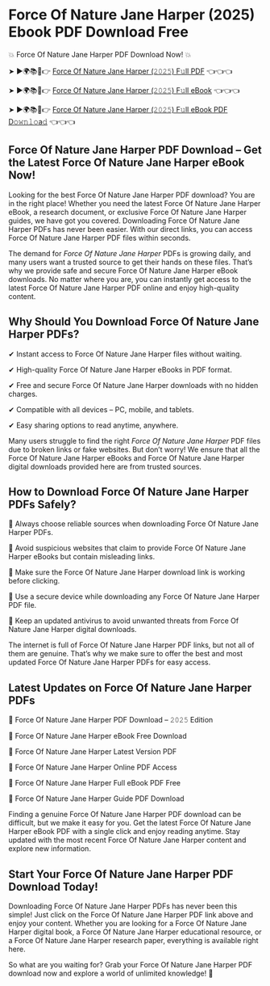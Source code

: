 # Force Of Nature Jane Harper (2025) Ebook PDF Download Free

💥 Force Of Nature Jane Harper PDF Download Now! 💥

➤ ►🌍📚📱👉 [Force Of Nature Jane Harper (𝟸𝟶𝟸𝟻) F𝚞ll PDF](https://getpdf.xyz/force-of-nature-jane-harper) 👈👈👈


➤ ►🌍📚📱👉 [Force Of Nature Jane Harper (𝟸𝟶𝟸𝟻) F𝚞ll eBook](https://getpdf.xyz/force-of-nature-jane-harper) 👈👈👈


➤ ►🌍📚📱👉 [Force Of Nature Jane Harper (𝟸𝟶𝟸𝟻) F𝚞ll eBook PDF D𝚘𝚠𝚗𝚕𝚘a𝚍](https://getpdf.xyz/force-of-nature-jane-harper) 👈👈👈


## Force Of Nature Jane Harper PDF Download – Get the Latest Force Of Nature Jane Harper eBook Now!

Looking for the best Force Of Nature Jane Harper PDF download? You are in the right place! Whether you need the latest Force Of Nature Jane Harper eBook, a research document, or exclusive Force Of Nature Jane Harper guides, we have got you covered. Downloading Force Of Nature Jane Harper PDFs has never been easier. With our direct links, you can access Force Of Nature Jane Harper PDF files within seconds.

The demand for *Force Of Nature Jane Harper* PDFs is growing daily, and many users want a trusted source to get their hands on these files. That’s why we provide safe and secure Force Of Nature Jane Harper eBook downloads. No matter where you are, you can instantly get access to the latest Force Of Nature Jane Harper PDF online and enjoy high-quality content.

## Why Should You Download Force Of Nature Jane Harper PDFs?

✔ Instant access to Force Of Nature Jane Harper files without waiting.

✔ High-quality Force Of Nature Jane Harper eBooks in PDF format.

✔ Free and secure Force Of Nature Jane Harper downloads with no hidden charges.

✔ Compatible with all devices – PC, mobile, and tablets.

✔ Easy sharing options to read anytime, anywhere.

Many users struggle to find the right *Force Of Nature Jane Harper* PDF files due to broken links or fake websites. But don’t worry! We ensure that all the Force Of Nature Jane Harper eBooks and Force Of Nature Jane Harper digital downloads provided here are from trusted sources.

## How to Download Force Of Nature Jane Harper PDFs Safely?

📌 Always choose reliable sources when downloading Force Of Nature Jane Harper PDFs.

📌 Avoid suspicious websites that claim to provide Force Of Nature Jane Harper eBooks but contain misleading links.

📌 Make sure the Force Of Nature Jane Harper download link is working before clicking.

📌 Use a secure device while downloading any Force Of Nature Jane Harper PDF file.

📌 Keep an updated antivirus to avoid unwanted threats from Force Of Nature Jane Harper digital downloads.

The internet is full of Force Of Nature Jane Harper PDF links, but not all of them are genuine. That’s why we make sure to offer the best and most updated Force Of Nature Jane Harper PDFs for easy access.

## Latest Updates on Force Of Nature Jane Harper PDFs

🔹 Force Of Nature Jane Harper PDF Download – 𝟸𝟶𝟸𝟻 Edition

🔹 Force Of Nature Jane Harper eBook Free Download

🔹 Force Of Nature Jane Harper Latest Version PDF

🔹 Force Of Nature Jane Harper Online PDF Access

🔹 Force Of Nature Jane Harper Full eBook PDF Free

🔹 Force Of Nature Jane Harper Guide PDF Download

Finding a genuine Force Of Nature Jane Harper PDF download can be difficult, but we make it easy for you. Get the latest Force Of Nature Jane Harper eBook PDF with a single click and enjoy reading anytime. Stay updated with the most recent Force Of Nature Jane Harper content and explore new information.

## Start Your Force Of Nature Jane Harper PDF Download Today!

Downloading Force Of Nature Jane Harper PDFs has never been this simple! Just click on the Force Of Nature Jane Harper PDF link above and enjoy your content. Whether you are looking for a Force Of Nature Jane Harper digital book, a Force Of Nature Jane Harper educational resource, or a Force Of Nature Jane Harper research paper, everything is available right here.

So what are you waiting for? Grab your Force Of Nature Jane Harper PDF download now and explore a world of unlimited knowledge! 🚀